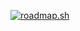 [![roadmap.sh](https://roadmap.sh/card/tall/669e52f49a21cb3c68b6cb08?variant=dark)](https://roadmap.sh)

